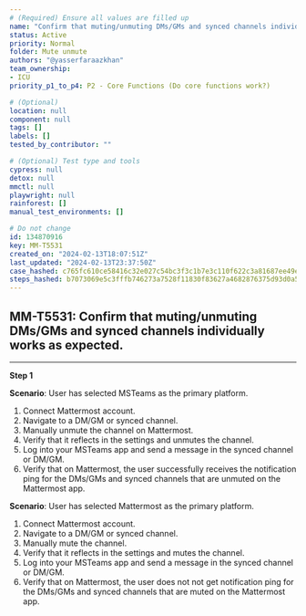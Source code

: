 ```yaml
---
# (Required) Ensure all values are filled up
name: "Confirm that muting/unmuting DMs/GMs and synced channels individually works as expected."
status: Active
priority: Normal
folder: Mute unmute
authors: "@yasserfaraazkhan"
team_ownership:
- ICU
priority_p1_to_p4: P2 - Core Functions (Do core functions work?)

# (Optional)
location: null
component: null
tags: []
labels: []
tested_by_contributor: ""

# (Optional) Test type and tools
cypress: null
detox: null
mmctl: null
playwright: null
rainforest: []
manual_test_environments: []

# Do not change
id: 134870916
key: MM-T5531
created_on: "2024-02-13T18:07:51Z"
last_updated: "2024-02-13T23:37:50Z"
case_hashed: c765fc610ce58416c32e027c54bc3f3c1b7e3c110f622c3a81687ee49e9426bed8b3ff65d1c742648f548061cd879d70
steps_hashed: b7073069e5c3fffb746273a7528f11830f83627a4682876375d93d0a5394e21b3e085aba409207dc5c6f8a282c399e07
---
```


<!-- (Auto-generated) Based on frontmatter's "key" and "name" -->

## MM-T5531: Confirm that muting/unmuting DMs/GMs and synced channels individually works as expected.

---

**Step 1**

**Scenario**: User has selected MSTeams as the primary platform.

1. Connect Mattermost account.
2. Navigate to a DM/GM or synced channel.
3. Manually unmute the channel on Mattermost.
4. Verify that it reflects in the settings and unmutes the channel.
5. Log into your MSTeams app and send a message in the synced channel or DM/GM.
6. Verify that on Mattermost, the user successfully receives the notification ping for the DMs/GMs and synced channels that are unmuted on the Mattermost app.

**Scenario**: User has selected Mattermost as the primary platform.

1. Connect Mattermost account.
2. Navigate to a DM/GM or synced channel.
3. Manually mute the channel.
4. Verify that it reflects in the settings and mutes the channel.
5. Log into your MSTeams app and send a message in the synced channel or DM/GM.
6. Verify that on Mattermost, the user does not not get notification ping for the DMs/GMs and synced channels that are muted on the Mattermost app.
